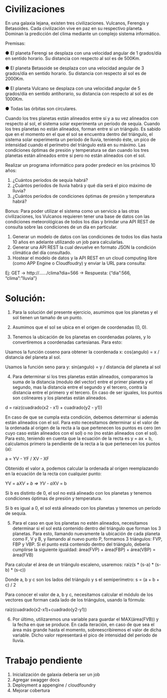 # Civilizaciones

En una galaxia lejana, existen tres civilizaciones. Vulcanos, Ferengis y Betasoides. Cada civilización vive en paz en su respectivo planeta. Dominan la predicción del clima mediante un complejo sistema informático.

Premisas:

● El planeta Ferengi se desplaza con una velocidad angular de 1 grados/día en sentido horario. Su distancia con respecto al sol es de 500Km.

● El planeta Betasoide se desplaza con una velocidad angular de 3 grados/día en sentido horario. Su distancia con respecto al sol es de 2000Km.

● El planeta Vulcano se desplaza con una velocidad angular de 5 grados/día en sentido anti­horario, su distancia con respecto al sol es de 1000Km.

● Todas las órbitas son circulares.

Cuando los tres planetas están alineados entre sí y a su vez alineados con respecto al sol, el sistema solar experimenta un período de sequía.
Cuando los tres planetas no están alineados, forman entre sí un triángulo. Es sabido que en el momento en el que el sol se encuentra dentro del triángulo, el sistema solar experimenta un período de lluvia, teniendo éste, un pico de intensidad cuando el perímetro del triángulo está en su máximo.
Las condiciones óptimas de presión y temperatura se dan cuando los tres planetas están alineados entre sí pero no están alineados con el sol.

Realizar un programa informático para poder predecir en los próximos 10 años:
1. ¿Cuántos períodos de sequía habrá?
2. ¿Cuántos períodos de lluvia habrá y qué día será el pico máximo de lluvia?
3. ¿Cuántos períodos de condiciones óptimas de presión y temperatura habrá?

Bonus:
Para poder utilizar el sistema como un servicio a las otras civilizaciones, los Vulcanos requieren tener una base de datos con las condiciones meteorológicas de todos los días y brindar una API REST de consulta sobre las condiciones de un día en particular.

1) Generar un modelo de datos con las condiciones de todos los días hasta 10 años en adelante
utilizando un job para calcularlas.
2) Generar una API REST la cual devuelve en formato JSON la condición climática del día
consultado.
3) Hostear el modelo de datos y la API REST en un cloud computing libre (como APP Engine o
Cloudfoudry) y enviar la URL para consulta:

Ej: GET → http://....../clima?dia=566 → Respuesta: {“dia”:566, “clima”:”lluvia”}


# Solución:

1) Para la solución del presente ejercicio, asumimos que los planetas y el sol tienen un tamaño de un punto.

2) Asumimos que el sol se ubica en el origen de coordenadas (0, 0).

3) Tenemos la ubicación de los planetas en coordenadas polares, y lo convertiremos a coordenadas cartesianas. Para esto:

Usamos la función coseno para obtener la coordenada x: cos(angulo) = x / distancia del planeta al sol. 

Usamos la función seno para y: sin(angulo) = y / distancia del planeta al sol

4) Para determinar si los tres planetas están alineados, comparamos la suma de la distancia (modulo del vector) entre el primer planeta y el segundo, mas la distancia entre el segundo y el tercero, contra la distancia entre el primero y el tercero. En caso de ser iguales, los puntos son colineares y los planetas están alineados. 

d = raiz(cuadrado(x2 - x1) + cuadrado(y2 - y1))

En caso de que se cumpla esta condición, debemos determinar si además están alineados con el sol. Para esto necesitamos determinar si el valor de la ordenada al origen de la recta a la que pertenecen los puntos es cero (en cuyo caso están alineados con el sol) o no (no están alineados con el sol). Para esto, teniendo en cuenta que la ecuación de la recta es y = ax + b, calculamos primero la pendiente de la recta a la que pertenecen los puntos (a):

a = YV - YF / XV - XF

Obtenido el valor a, podemos calcular la ordenada al origen reemplazando en la ecuación de la recta con cualquier punto:

YV = a*XV + b => YV - a*XV = b

Si b es distinto de 0, el sol no está alineado con los planetas y tenemos condiciones óptimas de presión y temperatura.

Si b es igual a 0, el sol está alineado con los planetas y tenemos un período de sequía.

5) Para el caso en que los planetas no estén alineados, necesitamos determinar si el sol está contenido dentro del triángulo que forman los 3 planetas. Para esto, llamando nuevamente la ubicación de cada planeta como F, V y B, y llamando al nuevo punto P, formamos 3 triángulos: FVP, FBP y VBP. Si el punto está contenido dentro del triángulo, debería cumplirse la siguiente igualdad: área(FVP) + área(FBP) + área(VBP) = área(FVB)

Para calcular el área de un triángulo escaleno, usaremos: raiz(s * (s-a) * (s-b) * (s-c))

Donde a, b y c son los lados del triángulo y s el semiperímetro: s = (a + b + c) / 2
 
Para conocer el valor de a, b y c, necesitamos calcular el módulo de los vectores que forman cada lado de los triángulos, usando la fórmula: 

raiz(cuadrado(x2-x1)+cuadrado(y2-y1))

6) Por último, utilizaremos una variable para guardar el MAX(área(FVB)) y la fecha en que se produce. En cada iteración, en caso de que sea el área más grande hasta el momento, sobreescribiremos el valor de dicha variable. Dicho valor representará el pico de intensidad del período de lluvia.

# Trabajo pendiente
1) Inicialización de galaxia debería ser un job
2) Agregar swagger docs
3) Deployment a appengine / cloudfoundry
4) Mejorar cobertura